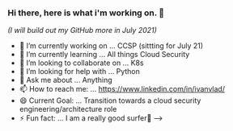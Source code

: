 ### Hi there, here is what i'm working on. 👋
*(I will build out my GitHub more in July 2021)*

- 🔭 I’m currently working on ... CCSP (sittting for July 21)
- 🌱 I’m currently learning ... All things Cloud Security
- 👯 I’m looking to collaborate on ... K8s 
- 🤔 I’m looking for help with ... Python
- 💬 Ask me about ... Anything
- 📫 How to reach me: ... https://www.linkedin.com/in/ivanvlad/
- 😄 Current Goal: ... Transition towards a cloud security engineering/architecture role
- ⚡ Fun fact: ... I am a really good surfer🌊
-->
